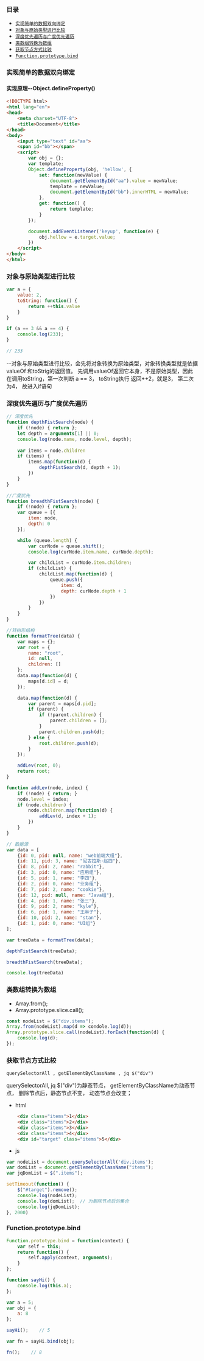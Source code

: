 ### 目录

* [`实现简单的数据双向绑定`](#实现简单的数据双向绑定)
* [`对象与原始类型进行比较`](#对象与原始类型进行比较)
* [`深度优先遍历与广度优先遍历`](#深度优先遍历与广度优先遍历)
* [`类数组转换为数组`](#类数组转换为数组)
* [`获取节点方式比较`](#获取节点方式比较)
* [`Function.prototype.bind`](#Function.prototype.bind)

### 实现简单的数据双向绑定

#### 实现原理--Object.defineProperty()
```html
<!DOCTYPE html>
<html lang="en">
<head>
	<meta charset="UTF-8">
	<title>Document</title>
</head>
<body>
	<input type="text" id="aa">
	<span id="bb"></span>
	<script>
		var obj = {};
		var template;
		Object.defineProperty(obj, 'hellow', {
			set: function(newValue) {
				document.getElementById("aa").value = newValue;
				template = newValue;
				document.getElementById("bb").innerHTML = newValue;
			},
			get: function() {
				return template;
			}
		});

		document.addEventListener('keyup', function(e) {
			obj.hellow = e.target.value;
		})
	</script>
</body>
</html>
```

### 对象与原始类型进行比较
```js
var a = {
	value: 2,
	toString: function() {
		return ++this.value
	}
}

if (a == 3 && a == 4) {
	console.log(233);
}

// 233
```
--对象与原始类型进行比较，会先将对象转换为原始类型，对象转换类型就是依据valueOf 和toStrig的返回值。
先调用valueOf返回它本身，不是原始类型，因此在调用toString，第一次判断 a == 3， toString执行 返回++2，就是3， 第二次 为4， 故进入if语句

### 深度优先遍历与广度优先遍历
```js
// 深度优先
function depthFistSearch(node) {
    if (!node) { return };
    let depth = arguments[1] || 0;
    console.log(node.name, node.level, depth);
    
    var items = node.children
    if (items) {
        items.map(function(d) {
            depthFistSearch(d, depth + 1);
        })
    }
}

//广度优先
function breadthFistSearch(node) {
    if (!node) { return };
    var queue = [{
        item: node,
        depth: 0
    }];

    while (queue.length) {
        var curNode = queue.shift();
        console.log(curNode.item.name, curNode.depth);

        var childList = curNode.item.children;
        if (childList) {
            childList.map(function(d) {
                queue.push({
                    item: d,
                    depth: curNode.depth + 1
                })
            })
        }
    }
}

//转树形结构
function formatTree(data) {
    var maps = {};
    var root = {
        name: "root",
        id: null,
        children: []
    };
    data.map(function(d) {
        maps[d.id] = d;
    });

    data.map(function(d) {
        var parent = maps[d.pid];
        if (parent) {
            if (!parent.children) {
                parent.children = [];
            }
            parent.children.push(d);
        } else {
            root.children.push(d);
        }
    });

    addLev(root, 0);
    return root;
}

function addLev(node, index) {
    if (!node) { return; }
    node.level = index;
    if (node.children) {
        node.children.map(function(d) {
            addLev(d, index + 1);
        })
    }
}

// 数据源
var data = [
    {id: 0, pid: null, name: "web前端大组"},
    {id: 11, pid: 3, name: "尼古拉斯·赵四"},
    {id: 8, pid: 2, name: "rabbit"},
    {id: 3, pid: 0, name: "应用组"}, 
    {id: 5, pid: 1, name: "李四"},
    {id: 2, pid: 0, name: "业务组"},
    {id: 7, pid: 2, name: "cookie"},
    {id: 12, pid: null, name: "Java组"},
    {id: 4, pid: 1, name: "张三"},
    {id: 9, pid: 2, name: "kyle"},
    {id: 6, pid: 1, name: "王麻子"},
    {id: 10, pid: 2, name: "stan"},
    {id: 1, pid: 0, name: "UI组"}
];

var treeData = formatTree(data);

depthFistSearch(treeData);

breadthFistSearch(treeData);

console.log(treeData)
```

### 类数组转换为数组

* Array.from();
* Array.prototype.slice.call();

```js
const nodeList = $("div.items");
Array.from(nodeList).map(d => condole.log(d));
Array.prototype.slice.call(nodeList).forEach(function(d) {
    console.log(d);
});
```

### 获取节点方式比较

    querySelectorAll , getElementByClassName , jq $("div")

querySelectorAll, jq $("div")为静态节点， getElementByClassName为动态节点， 删除节点后，静态节点不变， 动态节点会改变；
* html

```html
    <div class="items">1</div>
    <div class="items">2</div>
    <div class="items">3</div>
    <div class="items">4</div>
    <div id="target" class="items">5</div>
```
* js

```js
var nodeList = document.querySelectorAll('div.items');
var domList = document.getElementByClassName("items");
var jqDomList = $(".items");

setTimeout(function() {
    $("#target").remove();
    console.log(nodeList);
    console.log(domList);  // 为删除节点后的集合
    console.log(jqDomList);
}, 2000)
```
### Function.prototype.bind
```js
Function.prototype.bind = function(context) {
    var self = this;
    return function() {
        self.apply(context, arguments);
    }
};

function sayHi() {
    console.log(this.a);
};

var a = 5;
var obj = {
    a: 8
};

sayHi();    // 5

var fn = sayHi.bind(obj);

fn();    // 8

```
